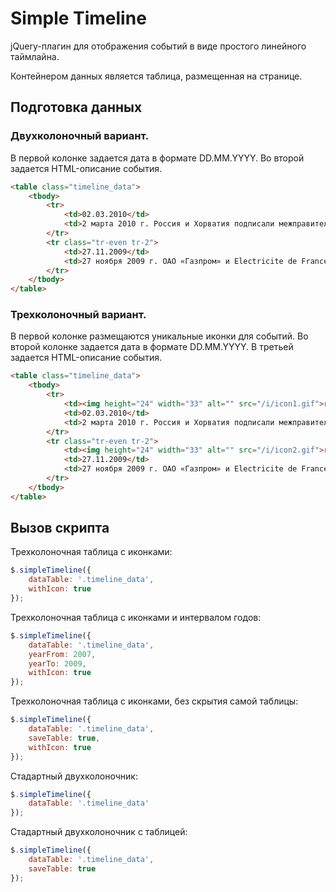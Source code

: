 # Simple Timeline

jQuery-плагин для отображения событий в виде простого линейного таймлайна.

Контейнером данных является таблица, размещенная на странице.

## Подготовка данных

### Двухколоночный вариант.
В первой колонке задается дата в формате DD.MM.YYYY.
Во второй задается HTML-описание события.

```html
<table class="timeline_data">
	<tbody>
		<tr>
			<td>02.03.2010</td>
			<td>2 марта 2010 г. Россия и Хорватия подписали межправительственное соглашение, предусматривающее присоединение Хорватии к проекту «Южный поток». <a href="http://sstream.sh.ms1.ru/press-centr/novosti/novost/?tx_ttnews%5Btt_news%5D=195">Пресс-релиз</a></td>
		</tr>
		<tr class="tr-even tr-2">
			<td>27.11.2009</td>
			<td>27 ноября 2009 г. ОАО «Газпром» и Electricite de France (EDF) подписали Меморандум о взаимопонимании, предусматривающий возможность вхождения EDF в проект строительства морского участка газопровода «Южный поток». <a href="http://sstream.sh.ms1.ru/press-centr/novosti/novost/?tx_ttnews%5Btt_news%5D=92">Пресс-релиз</a></td>
		</tr>
	</tbody>
</table>
```

### Трехколоночный вариант.
В первой колонке размещаются уникальные иконки для событий.
Во второй колонке задается дата в формате DD.MM.YYYY.
В третьей задается HTML-описание события.

```html
<table class="timeline_data">
	<tbody>
		<tr>
			<td><img height="24" width="33" alt="" src="/i/icon1.gif">ru</td>
			<td>02.03.2010</td>
			<td>2 марта 2010 г. Россия и Хорватия подписали межправительственное соглашение, предусматривающее присоединение Хорватии к проекту «Южный поток». <a href="http://sstream.sh.ms1.ru/press-centr/novosti/novost/?tx_ttnews%5Btt_news%5D=195">Пресс-релиз</a></td>
		</tr>
		<tr class="tr-even tr-2">
			<td><img height="24" width="33" alt="" src="/i/icon2.gif">ru</td>
			<td>27.11.2009</td>
			<td>27 ноября 2009 г. ОАО «Газпром» и Electricite de France (EDF) подписали Меморандум о взаимопонимании, предусматривающий возможность вхождения EDF в проект строительства морского участка газопровода «Южный поток». <a href="http://sstream.sh.ms1.ru/press-centr/novosti/novost/?tx_ttnews%5Btt_news%5D=92">Пресс-релиз</a></td>
		</tr>
	</tbody>
</table>
```

## Вызов скрипта

Трехколоночная таблица с иконками:

```javascript
$.simpleTimeline({
	dataTable: '.timeline_data',
	withIcon: true
});
```

Трехколоночная таблица с иконками и интервалом годов:

```javascript
$.simpleTimeline({
	dataTable: '.timeline_data',
	yearFrom: 2007,
	yearTo: 2009,
	withIcon: true
});
```

Трехколоночная таблица с иконками, без скрытия самой таблицы:

```javascript
$.simpleTimeline({
	dataTable: '.timeline_data',
	saveTable: true,
	withIcon: true
});
```

Стадартный двухколоночник:

```javascript
$.simpleTimeline({
	dataTable: '.timeline_data'
});
```

Стадартный двухколоночник с таблицей:

```javascript
$.simpleTimeline({
	dataTable: '.timeline_data',
	saveTable: true
});
```